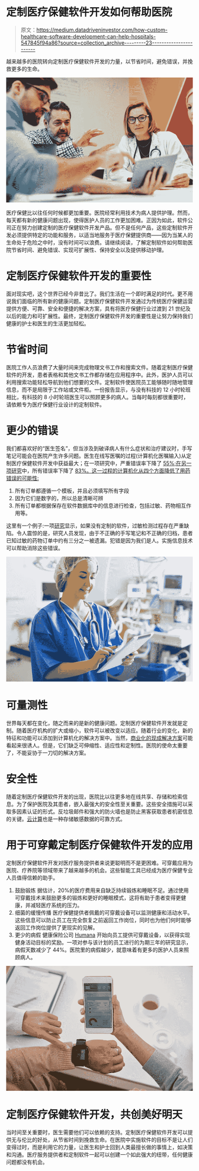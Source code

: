 # 定制医疗保健软件开发如何帮助医院

> 原文：<https://medium.datadriveninvestor.com/how-custom-healthcare-software-development-can-help-hospitals-547845f94a86?source=collection_archive---------23----------------------->

越来越多的医院转向定制医疗保健软件开发的力量，以节省时间，避免错误，并挽救更多的生命。

![](img/11fc8ca9b130195dc214e01cbd19c0f1.png)

医疗保健比以往任何时候都更加重要。医院经常利用技术为病人提供护理。然而，每天都有新的健康问题出现，使得医护人员的工作更加困难。正因为如此，软件公司正在努力创建定制的医疗保健软件开发产品。但不是任何产品，这些定制软件开发必须提供特定的功能和服务，以适当地服务于医疗保健提供商——因为当某人的生命处于危险之中时，没有时间可以浪费。请继续阅读，了解定制软件如何帮助医院节省时间、避免错误、实现可扩展性、保持安全以及提供移动护理。

# 定制医疗保健软件开发的重要性

面对现实吧，这个世界已经今非昔比了。我们生活在一个即时满足的时代。更不用说我们面临的所有新的健康问题。定制医疗保健软件开发通过为传统医疗保健运营提供方便、可靠、安全和便捷的解决方案，具有将医疗保健行业过渡到 21 世纪及以后的能力和可扩展性。最终，定制医疗保健软件开发的重要性是让努力保持我们健康的护士和医生的生活更加轻松。

# 节省时间

医院工作人员浪费了大量时间来完成物理文书工作和搜索文件。随着定制医疗保健软件的开发，患者表格和其他文书工作都存储在应用程序中。此外，医护人员可以利用搜索功能轻松导航到他们想要的文件。定制软件使医院员工能够随时随地管理信息，而不是局限于工作站或文件柜。一份报告显示，与没有科技的 12 小时轮班相比，有科技的 8 小时轮班医生可以照顾更多的病人。当每时每刻都很重要时，请依赖专为医疗保健行业设计的定制软件。

# 更少的错误

我们都喜欢好的“医生签名”，但当涉及到破译病人有什么症状和治疗建议时，手写笔记可能会在医院产生许多问题。医生在线写医嘱的过程(计算机化医嘱输入)从定制医疗保健软件开发中获益最大；在一项研究中，严重错误率下降了 [55%;在另一项研究](https://www.ncbi.nlm.nih.gov/pmc/articles/PMC1117776/#B9)中，所有错误率下降了 [83%。这一过程的计算机化从四个方面降低了用药错误的可能性:](https://www.ncbi.nlm.nih.gov/pmc/articles/PMC1117776/#B10)

1.  所有订单都遵循一个模板，并且必须填写所有字段
2.  因为它们是数字的，所以总是清晰可辨
3.  所有订单都根据保存在软件数据库中的信息进行检查，包括过敏、药物相互作用等。

这里有一个例子:一项[研究](https://www.ncbi.nlm.nih.gov/pmc/articles/PMC1117776/)显示，如果没有定制的软件，过敏检测过程存在严重缺陷。令人震惊的是，研究人员发现，由于不正确的手写笔记和不正确的归档，患者已知过敏的药物订单中约有三分之一被遗漏。犯错是因为我们是人。实施信息技术可以帮助消除这些错误。

![](img/fb036b9d69ab03c0449037217bb56587.png)

# 可量测性

世界每天都在变化，随之而来的是新的健康问题。定制医疗保健软件开发就是定制。随着医疗机构的扩大或缩小，软件可以被改变以适应。随着行业的变化，新的特征和功能可以添加到计算机化的解决方案中。当然，[商业化的现成解决方案](https://searchdatacenter.techtarget.com/definition/COTS-MOTS-GOTS-and-NOTS)可能看起来很诱人。但是，它们缺乏可伸缩性、适应性和定制性。医院的使命太重要了，不能妥协于一刀切的解决方案。

# 安全性

随着定制医疗保健软件开发的出现，医院比以往更多地在线共享、存储和检索信息。为了保护医院及其患者，嵌入最强大的安全性至关重要。这些安全措施可以采取多因素认证的形式。反垃圾邮件和强大的防火墙也是防止黑客获取患者机密信息的关键。[云计算](https://www.thesunflowerlab.com/blog/industrial-cloud-computing/)也是一种存储敏感数据的可靠方式。

# 用于可穿戴定制医疗保健软件开发的应用

定制医疗保健软件开发对医疗服务提供者来说更聪明而不是更困难。可穿戴应用为医院、疗养院等领域带来了越来越多的机会。这些智能工具已经成为医疗保健专业人员值得信赖的助手。

1.  鼓励锻炼
    据估计，20%的医疗费用来自缺乏持续锻炼和睡眠不足。通过使用可穿戴技术来鼓励更多的锻炼和更好的睡眠模式，这将有助于患者变得更健康，并减轻医疗系统的压力。
2.  细菌的缓慢传播
    医疗保健提供者佩戴的可穿戴设备可以监测健康和活动水平。这些信息可以防止员工在完全恢复之前返回工作岗位，同时也为他们何时能够返回工作岗位提供了更现实的见解。
3.  更少的病假
    健康保险公司 [Humana](https://www.humana.com/) 开始向员工提供可穿戴设备，以获得实现健身活动目标的奖励。一项对参与该计划的员工进行的为期三年的研究显示，病假天数减少了 44%。医院里的病假越少，就意味着有更多的医护人员来照顾病人。

![](img/16fb2bf27168d72facfa4eb7e1267eb2.png)

# 定制医疗保健软件开发，共创美好明天

当时间至关重要时，医生需要他们可以依赖的支持。定制医疗保健软件开发可以提供无与伦比的好处，从节省时间到挽救生命。在医院中实施软件的目标不是让人们变得过时，而是利用它的力量，让医生和护士回到人类最擅长做的事情上，如决策和沟通。医疗服务提供者和定制软件一起可以创建一个如此强大的纽带，任何健康问题都没有机会。